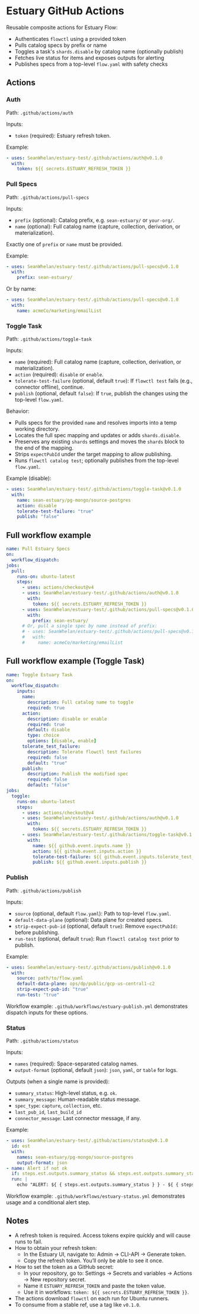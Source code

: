 # Estuary GitHub Actions

Reusable composite actions for Estuary Flow:

- Authenticates `flowctl` using a provided token
- Pulls catalog specs by prefix or name
- Toggles a task's `shards.disable` by catalog name (optionally publish)
- Fetches live status for items and exposes outputs for alerting
- Publishes specs from a top-level `flow.yaml` with safety checks

## Actions

### Auth

Path: `.github/actions/auth`

Inputs:

- `token` (required): Estuary refresh token.

Example:

```yaml
- uses: SeanWhelan/estuary-test/.github/actions/auth@v0.1.0
  with:
    token: ${{ secrets.ESTUARY_REFRESH_TOKEN }}
```

### Pull Specs

Path: `.github/actions/pull-specs`

Inputs:

- `prefix` (optional): Catalog prefix, e.g. `sean-estuary/` or `your-org/`.
- `name` (optional): Full catalog name (capture, collection, derivation, or materialization).

Exactly one of `prefix` or `name` must be provided.

Example:

```yaml
- uses: SeanWhelan/estuary-test/.github/actions/pull-specs@v0.1.0
  with:
    prefix: sean-estuary/
```

Or by name:

```yaml
- uses: SeanWhelan/estuary-test/.github/actions/pull-specs@v0.1.0
  with:
    name: acmeCo/marketing/emailList
```

### Toggle Task

Path: `.github/actions/toggle-task`

Inputs:

- `name` (required): Full catalog name (capture, collection, derivation, or materialization).
- `action` (required): `disable` or `enable`.
- `tolerate-test-failure` (optional, default `true`): If `flowctl test` fails (e.g., connector offline), continue.
- `publish` (optional, default `false`): If `true`, publish the changes using the top-level `flow.yaml`.

Behavior:

- Pulls specs for the provided `name` and resolves imports into a temp working directory.
- Locates the full spec mapping and updates or adds `shards.disable`.
- Preserves any existing `shards` settings and moves the `shards` block to the end of the mapping.
- Strips `expectPubId` under the target mapping to allow publishing.
- Runs `flowctl catalog test`; optionally publishes from the top-level `flow.yaml`.

Example (disable):

```yaml
- uses: SeanWhelan/estuary-test/.github/actions/toggle-task@v0.1.0
  with:
    name: sean-estuary/pg-mongo/source-postgres
    action: disable
    tolerate-test-failure: "true"
    publish: "false"
```

## Full workflow example

```yaml
name: Pull Estuary Specs
on:
  workflow_dispatch:
jobs:
  pull:
    runs-on: ubuntu-latest
    steps:
      - uses: actions/checkout@v4
      - uses: SeanWhelan/estuary-test/.github/actions/auth@v0.1.0
        with:
          token: ${{ secrets.ESTUARY_REFRESH_TOKEN }}
      - uses: SeanWhelan/estuary-test/.github/actions/pull-specs@v0.1.0
        with:
          prefix: sean-estuary/
      # Or, pull a single spec by name instead of prefix:
      # - uses: SeanWhelan/estuary-test/.github/actions/pull-specs@v0.1.0
      #   with:
      #     name: acmeCo/marketing/emailList
```

## Full workflow example (Toggle Task)

```yaml
name: Toggle Estuary Task
on:
  workflow_dispatch:
    inputs:
      name:
        description: Full catalog name to toggle
        required: true
      action:
        description: disable or enable
        required: true
        default: disable
        type: choice
        options: [disable, enable]
      tolerate_test_failure:
        description: Tolerate flowctl test failures
        required: false
        default: "true"
      publish:
        description: Publish the modified spec
        required: false
        default: "false"
jobs:
  toggle:
    runs-on: ubuntu-latest
    steps:
      - uses: actions/checkout@v4
      - uses: SeanWhelan/estuary-test/.github/actions/auth@v0.1.0
        with:
          token: ${{ secrets.ESTUARY_REFRESH_TOKEN }}
      - uses: SeanWhelan/estuary-test/.github/actions/toggle-task@v0.1.0
        with:
          name: ${{ github.event.inputs.name }}
          action: ${{ github.event.inputs.action }}
          tolerate-test-failure: ${{ github.event.inputs.tolerate_test_failure }}
          publish: ${{ github.event.inputs.publish }}
```

### Publish

Path: `.github/actions/publish`

Inputs:

- `source` (optional, default `flow.yaml`): Path to top-level `flow.yaml`.
- `default-data-plane` (optional): Data plane for created specs.
- `strip-expect-pub-id` (optional, default `true`): Remove `expectPubId:` before publishing.
- `run-test` (optional, default `true`): Run `flowctl catalog test` prior to publish.

Example:

```yaml
- uses: SeanWhelan/estuary-test/.github/actions/publish@v0.1.0
  with:
    source: path/to/flow.yaml
    default-data-plane: ops/dp/public/gcp-us-central1-c2
    strip-expect-pub-id: "true"
    run-test: "true"
```

Workflow example: `.github/workflows/estuary-publish.yml` demonstrates dispatch inputs for these options.

### Status

Path: `.github/actions/status`

Inputs:

- `names` (required): Space-separated catalog names.
- `output-format` (optional, default `json`): `json`, `yaml`, or `table` for logs.

Outputs (when a single name is provided):

- `summary_status`: High-level status, e.g. `ok`.
- `summary_message`: Human-readable status message.
- `spec_type`: `capture`, `collection`, etc.
- `last_pub_id`, `last_build_id`
- `connector_message`: Last connector message, if any.

Example:

```yaml
- uses: SeanWhelan/estuary-test/.github/actions/status@v0.1.0
  id: est
  with:
    names: sean-estuary/pg-mongo/source-postgres
    output-format: json
- name: Alert if not ok
  if: steps.est.outputs.summary_status && steps.est.outputs.summary_status != 'ok'
  run: |
    echo "ALERT: ${ { steps.est.outputs.summary_status } } - ${ { steps.est.outputs.summary_message } }"
```

Workflow example: `.github/workflows/estuary-status.yml` demonstrates usage and a conditional alert step.

## Notes

- A refresh token is required. Access tokens expire quickly and will cause runs to fail.
- How to obtain your refresh token:
  - In the Estuary UI, navigate to: Admin → CLI-API → Generate token.
  - Copy the refresh token. You’ll only be able to see it once.
- How to set the token as a GitHub secret:
  - In your repository, go to: Settings → Secrets and variables → Actions → New repository secret.
  - Name it `ESTUARY_REFRESH_TOKEN` and paste the token value.
  - Use it in workflows: `token: ${{ secrets.ESTUARY_REFRESH_TOKEN }}`.
- The actions download `flowctl` on each run for Ubuntu runners.
- To consume from a stable ref, use a tag like `v0.1.0`.
